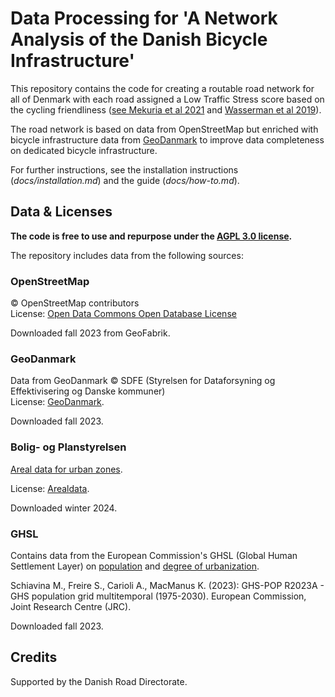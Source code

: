 # Data Processing for 'A Network Analysis of the Danish Bicycle Infrastructure'

This repository contains the code for creating a routable road network for all of Denmark with each road assigned a Low Traffic Stress score based on the cycling friendliness ([see Mekuria et al 2021](https://transweb.sjsu.edu/research/Low-Stress-Bicycling-and-Network-Connectivity) and [Wasserman et al 2019](https://journals.sagepub.com/doi/full/10.1177/0361198119836772)).

The road network is based on data from OpenStreetMap but enriched with bicycle infrastructure data from [GeoDanmark](https://www.geodanmark.dk) to improve data completeness on dedicated bicycle infrastructure.

For further instructions, see the installation instructions (*docs/installation.md*) and the guide (*docs/how-to.md*).

## Data & Licenses

**The code is free to use and repurpose under the [AGPL 3.0 license](https://www.gnu.org/licenses/agpl-3.0.html).**

The repository includes data from the following sources:

### OpenStreetMap

© OpenStreetMap contributors  
License: [Open Data Commons Open Database License](https://opendatacommons.org/licenses/odbl/)

Downloaded fall 2023 from GeoFabrik.

### GeoDanmark

Data from GeoDanmark © SDFE (Styrelsen for Dataforsyning og Effektivisering og Danske kommuner)  
License: [GeoDanmark](https://www.geodanmark.dk/wp-content/uploads/2022/08/Vilkaar-for-brug-af-frie-geografiske-data_GeoDanmark-grunddata-august-2022.pdf).

Downloaded fall 2023.

### Bolig- og Planstyrelsen

[Areal data for urban zones](https://arealdata.miljoeportal.dk/datasets/urn:dmp:ds:planlaegning-zonekort).

License: [Arealdata](https://arealdata.miljoeportal.dk/terms).

Downloaded winter 2024.

### GHSL

Contains data from the European Commission's GHSL (Global Human Settlement Layer) on [population](https://ghsl.jrc.ec.europa.eu/download.php?ds=pop) and [degree of urbanization](https://ghsl.jrc.ec.europa.eu/ghs_smod2023.php).

Schiavina M., Freire S., Carioli A., MacManus K. (2023):
GHS-POP R2023A - GHS population grid multitemporal (1975-2030). European Commission, Joint Research Centre (JRC).

<!-- Schiavina M., Melchiorri M., Pesaresi M. (2023):
GHS-SMOD R2023A - GHS settlement layers, application of the Degree of Urbanisation methodology (stage I) to GHS-POP R2023A and GHS-BUILT-S R2023A, multitemporal (1975-2030). European Commission, Joint Research Centre (JRC) -->

Downloaded fall 2023.

## Credits

Supported by the Danish Road Directorate.
